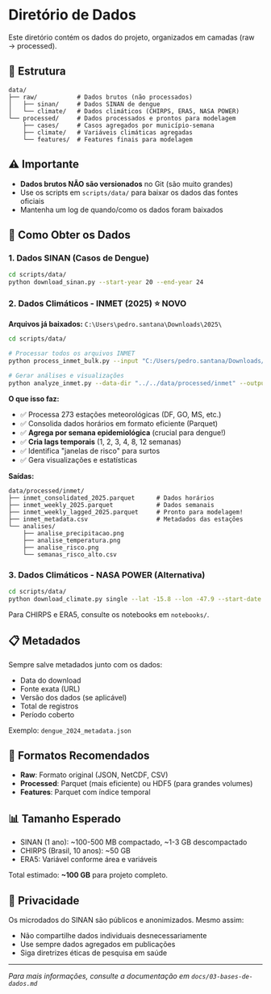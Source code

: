 # Diretório de Dados

Este diretório contém os dados do projeto, organizados em camadas (raw → processed).

## 📂 Estrutura

```
data/
├── raw/           # Dados brutos (não processados)
│   ├── sinan/     # Dados SINAN de dengue
│   └── climate/   # Dados climáticos (CHIRPS, ERA5, NASA POWER)
└── processed/     # Dados processados e prontos para modelagem
    ├── cases/     # Casos agregados por município-semana
    ├── climate/   # Variáveis climáticas agregadas
    └── features/  # Features finais para modelagem
```

## ⚠️ Importante

- **Dados brutos NÃO são versionados** no Git (são muito grandes)
- Use os scripts em `scripts/data/` para baixar os dados das fontes oficiais
- Mantenha um log de quando/como os dados foram baixados

## 🔄 Como Obter os Dados

### 1. Dados SINAN (Casos de Dengue)

```bash
cd scripts/data/
python download_sinan.py --start-year 20 --end-year 24
```

### 2. Dados Climáticos - INMET (2025) ⭐ NOVO

**Arquivos já baixados:** `C:\Users\pedro.santana\Downloads\2025\`

```bash
cd scripts/data/

# Processar todos os arquivos INMET
python process_inmet_bulk.py --input "C:/Users/pedro.santana/Downloads/2025" --output "../../data/processed/inmet"

# Gerar análises e visualizações
python analyze_inmet.py --data-dir "../../data/processed/inmet" --output-dir "../../data/processed/inmet/analises"
```

**O que isso faz:**
- ✅ Processa 273 estações meteorológicas (DF, GO, MS, etc.)
- ✅ Consolida dados horários em formato eficiente (Parquet)
- ✅ **Agrega por semana epidemiológica** (crucial para dengue!)
- ✅ **Cria lags temporais** (1, 2, 3, 4, 8, 12 semanas)
- ✅ Identifica "janelas de risco" para surtos
- ✅ Gera visualizações e estatísticas

**Saídas:**
```
data/processed/inmet/
├── inmet_consolidated_2025.parquet      # Dados horários
├── inmet_weekly_2025.parquet            # Dados semanais
├── inmet_weekly_lagged_2025.parquet     # Pronto para modelagem!
├── inmet_metadata.csv                   # Metadados das estações
└── analises/
    ├── analise_precipitacao.png
    ├── analise_temperatura.png
    ├── analise_risco.png
    └── semanas_risco_alto.csv
```

### 3. Dados Climáticos - NASA POWER (Alternativa)

```bash
cd scripts/data/
python download_climate.py single --lat -15.8 --lon -47.9 --start-date 20200101 --end-date 20241231
```

Para CHIRPS e ERA5, consulte os notebooks em `notebooks/`.

## 📋 Metadados

Sempre salve metadados junto com os dados:
- Data do download
- Fonte exata (URL)
- Versão dos dados (se aplicável)
- Total de registros
- Período coberto

Exemplo: `dengue_2024_metadata.json`

## 💾 Formatos Recomendados

- **Raw**: Formato original (JSON, NetCDF, CSV)
- **Processed**: Parquet (mais eficiente) ou HDF5 (para grandes volumes)
- **Features**: Parquet com índice temporal

## 📊 Tamanho Esperado

- SINAN (1 ano): ~100-500 MB compactado, ~1-3 GB descompactado
- CHIRPS (Brasil, 10 anos): ~50 GB
- ERA5: Variável conforme área e variáveis

Total estimado: **~100 GB** para projeto completo.

## 🔐 Privacidade

Os microdados do SINAN são públicos e anonimizados. Mesmo assim:
- Não compartilhe dados individuais desnecessariamente
- Use sempre dados agregados em publicações
- Siga diretrizes éticas de pesquisa em saúde

---

*Para mais informações, consulte a documentação em `docs/03-bases-de-dados.md`*

